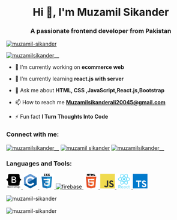 <h1 align="center">Hi 👋, I'm Muzamil Sikander</h1>
<h3 align="center">A passionate frontend developer from Pakistan</h3>

<p align="left"> <a href="https://github.com/ryo-ma/github-profile-trophy"><img src="https://github-profile-trophy.vercel.app/?username=muzamil-sikander" alt="muzamil-sikander" /></a> </p>

<p align="left"> <a href="https://twitter.com/muzamilsikander__" target="blank"><img src="https://img.shields.io/twitter/follow/muzamilsikander__?logo=twitter&style=for-the-badge" alt="muzamilsikander__" /></a> </p>

- 🔭 I’m currently working on **ecommerce web**

- 🌱 I’m currently learning **react.js with server**

- 💬 Ask me about **HTML, CSS ,JavaScript,React.js,Bootstrap**

- 📫 How to reach me **Muzamilsikanderali20045@gmail.com**

- ⚡ Fun fact **I Turn Thoughts Into Code**

<h3 align="left">Connect with me:</h3>
<p align="left">
<a href="https://twitter.com/muzamilsikander__" target="blank"><img align="center" src="https://raw.githubusercontent.com/rahuldkjain/github-profile-readme-generator/master/src/images/icons/Social/twitter.svg" alt="muzamilsikander__" height="30" width="40" /></a>
<a href="https://fb.com/muzamil sikander" target="blank"><img align="center" src="https://raw.githubusercontent.com/rahuldkjain/github-profile-readme-generator/master/src/images/icons/Social/facebook.svg" alt="muzamil sikander" height="30" width="40" /></a>
<a href="https://instagram.com/muzamilsikander__" target="blank"><img align="center" src="https://raw.githubusercontent.com/rahuldkjain/github-profile-readme-generator/master/src/images/icons/Social/instagram.svg" alt="muzamilsikander__" height="30" width="40" /></a>
</p>

<h3 align="left">Languages and Tools:</h3>
<p align="left"> <a href="https://getbootstrap.com" target="_blank" rel="noreferrer"> <img src="https://raw.githubusercontent.com/devicons/devicon/master/icons/bootstrap/bootstrap-plain-wordmark.svg" alt="bootstrap" width="40" height="40"/> </a> <a href="https://www.cprogramming.com/" target="_blank" rel="noreferrer"> <img src="https://raw.githubusercontent.com/devicons/devicon/master/icons/c/c-original.svg" alt="c" width="40" height="40"/> </a> <a href="https://www.w3schools.com/css/" target="_blank" rel="noreferrer"> <img src="https://raw.githubusercontent.com/devicons/devicon/master/icons/css3/css3-original-wordmark.svg" alt="css3" width="40" height="40"/> </a> <a href="https://firebase.google.com/" target="_blank" rel="noreferrer"> <img src="https://www.vectorlogo.zone/logos/firebase/firebase-icon.svg" alt="firebase" width="40" height="40"/> </a> <a href="https://www.w3.org/html/" target="_blank" rel="noreferrer"> <img src="https://raw.githubusercontent.com/devicons/devicon/master/icons/html5/html5-original-wordmark.svg" alt="html5" width="40" height="40"/> </a> <a href="https://developer.mozilla.org/en-US/docs/Web/JavaScript" target="_blank" rel="noreferrer"> <img src="https://raw.githubusercontent.com/devicons/devicon/master/icons/javascript/javascript-original.svg" alt="javascript" width="40" height="40"/> </a> <a href="https://reactjs.org/" target="_blank" rel="noreferrer"> <img src="https://raw.githubusercontent.com/devicons/devicon/master/icons/react/react-original-wordmark.svg" alt="react" width="40" height="40"/> </a> <a href="https://www.typescriptlang.org/" target="_blank" rel="noreferrer"> <img src="https://raw.githubusercontent.com/devicons/devicon/master/icons/typescript/typescript-original.svg" alt="typescript" width="40" height="40"/> </a> </p>

<p><img align="center" src="https://github-readme-stats.vercel.app/api/top-langs?username=muzamil-sikander&show_icons=true&locale=en&layout=compact" alt="muzamil-sikander" /></p>

<p><img align="center" src="https://github-readme-streak-stats.herokuapp.com/?user=muzamil-sikander&" alt="muzamil-sikander" /></p>

